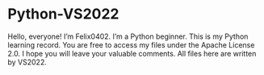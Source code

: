 # Python-VS2022
Hello, everyone! I’m Felix0402. I’m a Python beginner. This is my Python learning record. You are free to access my files under the Apache License 2.0. I hope you will leave your valuable comments. All files here are written by VS2022.

